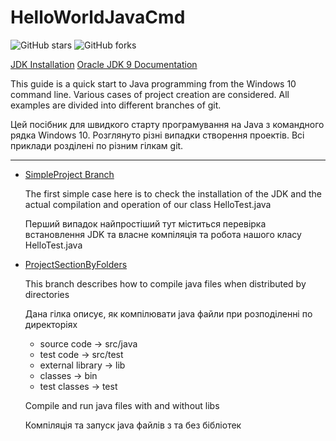 ﻿# HelloWorldJavaCmd
 
![GitHub stars](https://img.shields.io/github/followers/vvo12015?style=social)
![GitHub forks](https://img.shields.io/github/forks/vvo12015/helloWorldJavaCmd?style=social)



 [JDK Installation](https://docs.oracle.com/javase/webdesign/pubs8/im/a.gif)
 [Oracle JDK 9 Documentation](https://docs.oracle.com/javase/9/tools/javac.htm#JSWOR627)
 


This guide is a quick start to Java programming from the Windows 10 command line.
Various cases of project creation are considered.
All examples are divided into different branches of git.

Цей посібник для швидкого старту програмування на Java з командного рядка Windows 10.
Розглянуто різні випадки створення проектів.
Всі приклади розділені по різним гілкам git.



---
- [SimpleProject Branch](https://github.com/vvo12015/helloWorldJavaCmd/blob/simpleProject/README.md)

    The first simple case here is to check the installation of the JDK and the actual compilation and operation of our class HelloTest.java
    
    Перший випадок найпростіший тут міститься перевірка встановлення JDK та власне компіляція та робота нашого класу HelloTest.java
- [ProjectSectionByFolders](https://github.com/vvo12015/helloWorldJavaCmd/tree/projectSectionByFolders#readme)

    This branch describes how to compile java files when distributed by directories
    
    Дана гілка описує, як компілювати java файли при розподіленні по директоріях
    
    * source code	           	-> src/java
    * test code   		         	-> src/test
    * external library	      	-> lib
    * classes			              -> bin
    * test classes		         	-> test
    
    Compile and run java files with and without libs
    
    Компіляція та запуск java файлів з та без бібліотек
    
    
